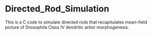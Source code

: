# Directed_Rod_Simulation
This  is a C code to simulate directed rods that  recapitulates mean-field picture of Drosophila Class IV dendritic arbor morphogenesis.
